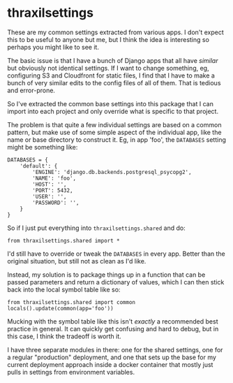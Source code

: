 # thraxilsettings

These are my common settings extracted from various apps. I don't
expect this to be useful to anyone but me, but I think the idea is
interesting so perhaps you might like to see it.

The basic issue is that I have a bunch of Django apps that all have
*similar* but obviously not identical settings. If I want to change
something, eg, configuring S3 and Cloudfront for static files, I find
that I have to make a bunch of very similar edits to the config files
of all of them. That is tedious and error-prone.

So I've extracted the common base settings into this package that I
can import into each project and only override what is specific to
that project.

The problem is that quite a few individual settings are based on a
common pattern, but make use of some simple aspect of the individual
app, like the name or base directory to construct it. Eg, in app
'foo', the `DATABASES` setting might be something like:


    DATABASES = {
        'default': {
            'ENGINE': 'django.db.backends.postgresql_psycopg2',
            'NAME': 'foo',
            'HOST': '',
            'PORT': 5432,
            'USER': '',
            'PASSWORD': '',
        }
    }

So if I just put everything into `thraxilsettings.shared` and do:

    from thraxilsettings.shared import *


I'd still have to override or tweak the `DATABASES` in every
app. Better than the original situation, but still not as clean as I'd
like.

Instead, my solution is to package things up in a function that can be
passed parameters and return a dictionary of values, which I can then
stick back into the local symbol table like so:


    from thraxilsettings.shared import common
	locals().update(common(app='foo'))

Mucking with the symbol table like this isn't *exactly* a recommended
best practice in general. It can quickly get confusing and hard to
debug, but in this case, I think the tradeoff is worth it.

I have three separate modules in there: one for the shared settings,
one for a regular "production" deployment, and one that sets up the
base for my current deployment approach inside a docker container that
mostly just pulls in settings from environment variables.
